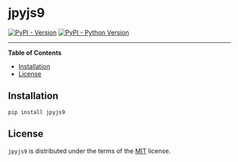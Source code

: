 # jpyjs9

[![PyPI - Version](https://img.shields.io/pypi/v/jpyjs9.svg)](https://pypi.org/project/jpyjs9)
[![PyPI - Python Version](https://img.shields.io/pypi/pyversions/jpyjs9.svg)](https://pypi.org/project/jpyjs9)

-----

**Table of Contents**

- [Installation](#installation)
- [License](#license)

## Installation

```console
pip install jpyjs9
```

## License

`jpyjs9` is distributed under the terms of the [MIT](https://spdx.org/licenses/MIT.html) license.
